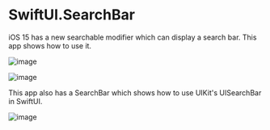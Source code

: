 # SwiftUI.SearchBar

iOS 15 has a new searchable modifier which can display a search bar. This app shows how to use it.

![image](https://user-images.githubusercontent.com/15805568/139485018-24e00941-879b-4ec2-9113-351772752366.png)

![image](https://user-images.githubusercontent.com/15805568/139485096-8b82429d-c324-4d91-9c91-5261039b1223.png)

This app also has a SearchBar which shows how to use UIKit's UISearchBar in SwiftUI.

![image](https://user-images.githubusercontent.com/15805568/139485378-32e0a2a7-57fd-433e-8923-c31cf52d7413.png)
